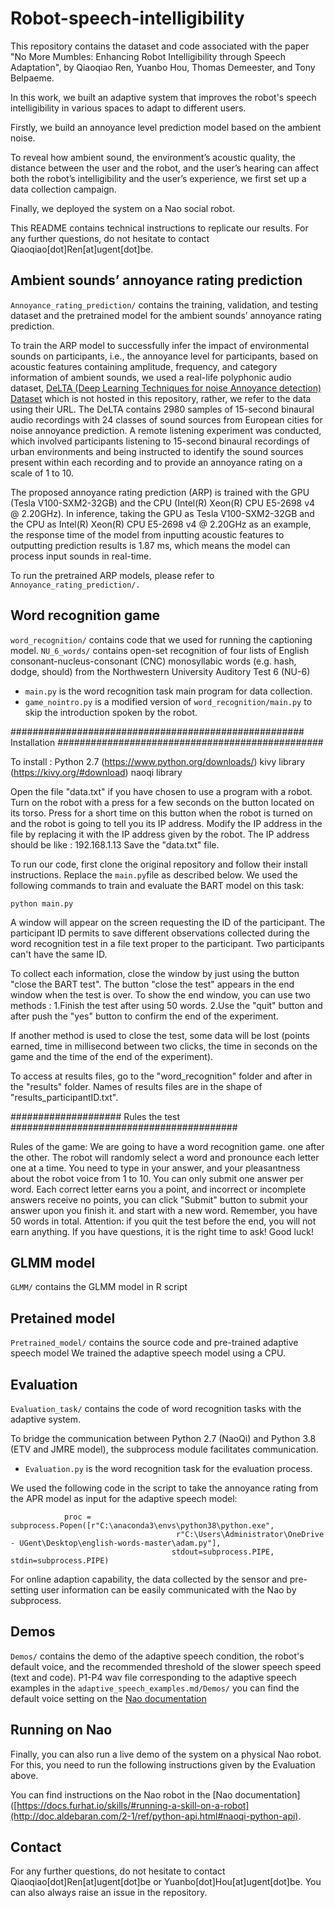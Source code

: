# Robot-speech-intelligibility

This repository contains the dataset and code associated with the paper "No More Mumbles: Enhancing Robot Intelligibility through Speech Adaptation", by Qiaoqiao Ren, Yuanbo Hou, Thomas Demeester, and Tony Belpaeme.

In this work, we built an adaptive system that improves the robot's speech intelligibility in various spaces to adapt to different users.

Firstly, we build an annoyance level prediction model based on the ambient noise.

To reveal how ambient sound, the environment’s acoustic quality, the distance between the user and the robot, and the user’s hearing can affect both the robot’s intelligibility and the user’s experience, we first set up a data collection campaign.

Finally, we deployed the system on a Nao social robot.

This README contains technical instructions to replicate our results. For any further questions, do not hesitate to contact Qiaoqiao[dot]Ren[at]ugent[dot]be.


## Ambient sounds’ annoyance rating prediction

`Annoyance_rating_prediction/` contains the training, validation, and testing dataset and the pretrained model for the ambient sounds’ annoyance rating prediction.

To train the ARP model to successfully infer the impact of environmental sounds on participants, i.e., the annoyance level for participants, based on acoustic features containing amplitude, frequency, and category information of ambient sounds, we used a real-life polyphonic audio dataset, [DeLTA (Deep Learning Techniques for noise Annoyance detection) Dataset](https://zenodo.org/records/7158057) which is not hosted in this repository, rather, we refer to the data using their URL. The DeLTA contains 2980 samples of 15-second binaural audio recordings with 24 classes of sound sources from European cities for noise annoyance prediction. A remote listening experiment was conducted, which involved participants listening to 15-second binaural recordings of urban environments and being instructed to identify the sound sources present within each recording and to provide an annoyance rating on a scale of 1 to 10. 

The proposed annoyance rating prediction (ARP) is trained with the GPU (Tesla V100-SXM2-32GB) and the CPU (Intel(R) Xeon(R) CPU E5-2698 v4 @ 2.20GHz). In inference, taking the GPU as Tesla V100-SXM2-32GB and the CPU as Intel(R) Xeon(R) CPU E5-2698 v4 @ 2.20GHz as an example, the response time of the model from inputting acoustic features to outputting prediction results is 1.87 ms, which means the model can process input sounds in real-time.

To run the pretrained ARP models, please refer to `Annoyance_rating_prediction/.`

## Word recognition game

`word_recognition/` contains code that we used for running the captioning model.
`NU_6_words/` contains open-set recognition of four lists of English consonant-nucleus-consonant (CNC) monosyllabic words (e.g. hash, dodge, should) from the Northwestern University Auditory Test 6 (NU-6)
 

- `main.py` is the word recognition task main program for data collection.
- `game_nointro.py` is a modified version of `word_recognition/main.py` to skip the introduction spoken by the robot.


##################################################### Installation ################################################

To install : Python 2.7 (https://www.python.org/downloads/)
	     kivy library (https://kivy.org/#download)
	     naoqi library


Open the file "data.txt" if you have chosen to use a program with a robot.
Turn on the robot with a press for a few seconds on the button located on its torso.
Press for a short time on this button when the robot is turned on and the robot is going to tell you its IP address.
Modify the IP address in the file by replacing it with the IP address given by the robot.
The IP address should be like : 192.168.1.13
Save the "data.txt" file.

To run our code, first clone the original repository and follow their install instructions. Replace the `main.py`file as described below.
We used the following commands to train and evaluate the BART model on this task:

```
python main.py
```

A window will appear on the screen requesting the ID of the participant.
The participant ID permits to save different observations collected during the word recognition test in a file text proper to 
the participant.
Two participants can't have the same ID.

To collect each information, close the window by just using the button "close the BART test".
The button "close the test" appears in the end window when the test is over.
To show the end window, you can use two methods :
	1.Finish the test after using 50 words.
	2.Use the "quit" button and after push the "yes" button to confirm the end of the experiment.

If another  method is used to close the test, some data will be lost (points earned, time in millisecond between
two clicks, the time in seconds on the game and the time of the end of the experiment).

To access at results files, go to the "word_recognition" folder and after in the "results" folder.
Names of results files are in the shape of "results_participantID.txt".

#################### Rules the test #########################################

Rules of the game:
We are going to have a word recognition game. one after the other. The robot will randomly select a word and pronounce each letter one at a time.
You need to type in your answer, and your pleasantness about the robot voice from 1 to 10. You can only submit one answer per word.
Each correct letter earns you a point, and incorrect or incomplete answers receive no points, you can click "Submit" button to submit your answer upon you finish it.
and start with a new word. Remember, you have 50 words in total.
Attention: if you quit the test before the end, you will not earn anything. If you have questions, it is the right time to ask! Good luck! 

## GLMM model 

`GLMM/` contains the GLMM model in R script


## Pretained model

`Pretrained_model/` contains the source code and pre-trained adaptive speech model
We trained the adaptive speech model using a CPU.

## Evaluation

`Evaluation_task/` contains the code of word recognition tasks with the adaptive system. 

To bridge the communication between Python 2.7 (NaoQi) and Python 3.8 (ETV and JMRE model), the subprocess module facilitates communication. 

- `Evaluation.py` is the word recognition task for the evaluation process.


We used the following code in the script to take the annoyance rating from the APR model as input for the adaptive speech model:

```
            proc = subprocess.Popen([r"C:\anaconda3\envs\python38\python.exe",
                                     r"C:\Users\Administrator\OneDrive - UGent\Desktop\english-words-master\adam.py"],
                                    stdout=subprocess.PIPE, stdin=subprocess.PIPE)
```
For online adaption capability, the data collected by the sensor and pre-setting user information can be easily communicated with the Nao by subprocess.

## Demos

`Demos/` contains the demo of the adaptive speech condition, the robot's default voice, and the recommended threshold of the slower speech speed (text and code).
P1-P4 wav file corresponding to the adaptive speech examples in the `adaptive_speech_examples.md/Demos/` 
you can find the default voice setting on the [Nao documentation](http://doc.aldebaran.com/2-1/naoqi/audio/altexttospeech-api.html#ALTextToSpeechProxy::setParameter__ssCR.floatCR)


## Running on Nao

Finally, you can also run a live demo of the system on a physical Nao robot. For this, you need to run the following instructions given by the Evaluation above.

You can find instructions on the Nao robot in the [Nao documentation]([https://docs.furhat.io/skills/#running-a-skill-on-a-robot](http://doc.aldebaran.com/2-1/ref/python-api.html#naoqi-python-api). 


## Contact

For any further questions, do not hesitate to contact Qiaoqiao[dot]Ren[at]ugent[dot]be or Yuanbo[dot]Hou[at]ugent[dot]be. You can also always raise an issue in the repository.


<!--<script> window.scroll(0,100000) </script> -->
